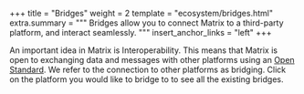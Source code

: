 +++
title = "Bridges"
weight = 2
template = "ecosystem/bridges.html"
extra.summary = """
Bridges allow you to connect Matrix to a third-party platform, and interact
seamlessly.
"""
insert_anchor_links = "left"
+++

An important idea in Matrix is Interoperability. This means that Matrix is open
to exchanging data and messages with other platforms using an
[Open Standard](https://matrix.org/docs/spec). We refer to the connection to
other platforms as bridging. Click on the platform you would like to bridge to
to see all the existing bridges.
